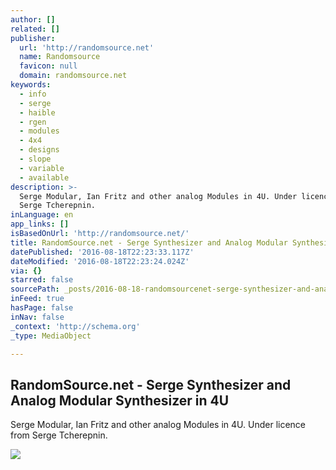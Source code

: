 ```yaml
---
author: []
related: []
publisher:
  url: 'http://randomsource.net'
  name: Randomsource
  favicon: null
  domain: randomsource.net
keywords:
  - info
  - serge
  - haible
  - rgen
  - modules
  - 4x4
  - designs
  - slope
  - variable
  - available
description: >-
  Serge Modular, Ian Fritz and other analog Modules in 4U. Under licence from
  Serge Tcherepnin.
inLanguage: en
app_links: []
isBasedOnUrl: 'http://randomsource.net/'
title: RandomSource.net - Serge Synthesizer and Analog Modular Synthesizer in 4U
datePublished: '2016-08-18T22:23:33.117Z'
dateModified: '2016-08-18T22:23:24.024Z'
via: {}
starred: false
sourcePath: _posts/2016-08-18-randomsourcenet-serge-synthesizer-and-analog-modular-synt.md
inFeed: true
hasPage: false
inNav: false
_context: 'http://schema.org'
_type: MediaObject

---
```

<article style=""><h1>RandomSource.net - Serge Synthesizer and Analog Modular Synthesizer in 4U</h1><p>Serge Modular, Ian Fritz and other analog Modules in 4U. Under licence from Serge Tcherepnin.</p><img src="http://randomsource.net/img/RandomSource_Boat_XL_E.jpg" /></article>